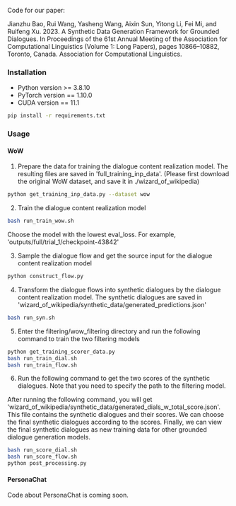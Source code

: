 Code for our paper:

Jianzhu Bao, Rui Wang, Yasheng Wang, Aixin Sun, Yitong Li, Fei Mi, and Ruifeng Xu. 2023. A Synthetic Data Generation Framework for Grounded Dialogues. In Proceedings of the 61st Annual Meeting of the Association for Computational Linguistics (Volume 1: Long Papers), pages 10866–10882, Toronto, Canada. Association for Computational Linguistics.

### Installation
* Python version >= 3.8.10
* PyTorch version == 1.10.0
* CUDA version == 11.1

```sh
pip install -r requirements.txt
```

### Usage

#### WoW

1. Prepare the data for training the dialogue content realization model. The resulting files are saved in 'full_training_inp_data'. (Please first download the original WoW dataset, and save it in ./wizard_of_wikipedia)

```sh
python get_training_inp_data.py --dataset wow
```

2. Train the dialogue content realization model

```sh
bash run_train_wow.sh
```

Choose the model with the lowest eval_loss. For example, 'outputs/full/trial_1/checkpoint-43842'

3. Sample the dialogue flow and get the source input for the dialogue content realization model

```sh
python construct_flow.py
```

4. Transform the dialogue flows into synthetic dialogues by the dialogue content realization model. The synthetic dialogues are saved in 'wizard_of_wikipedia/synthetic_data/generated_predictions.json'

```sh
bash run_syn.sh
```

5. Enter the filtering/wow_filtering directory and run the following command to train the two filtering models

```sh
python get_training_scorer_data.py
bash run_train_dial.sh
bash run_train_flow.sh
```

6. Run the following command to get the two scores of the synthetic dialogues. Note that you need to specify the path to the filtering model. 

After running the following command, you will get 'wizard_of_wikipedia/synthetic_data/generated_dials_w_total_score.json'. This file contains the synthetic dialogues and their scores. We can choose the final synthetic dialogues according to the scores. Finally, we can view the final synthetic dialogues as new training data for other grounded dialogue generation models.

```sh
bash run_score_dial.sh
bash run_score_flow.sh
python post_processing.py
```


#### PersonaChat

Code about PersonaChat is coming soon.





